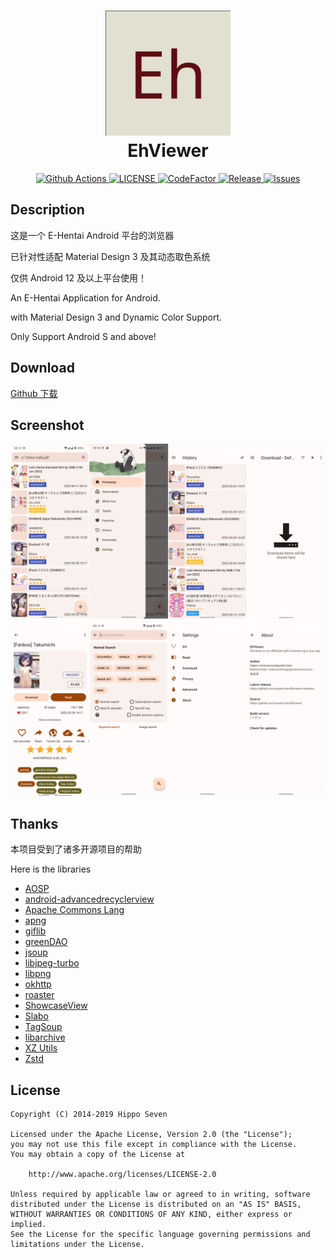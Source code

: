 <h1 align="center">
  <img src="art/launcher_icon-web.png" width="200">
  <br>EhViewer<br>
</h1>

<p align="center">
  <a href="https://github.com/asuka-mio/Ehviewer/actions">
    <img src="https://img.shields.io/github/workflow/status/asuka-mio/Ehviewer/EhViewer" alt="Github Actions">
  </a>
  <a href="https://github.com/asuka-mio/Ehviewer/blob/master/LICENSE">
    <img src="https://img.shields.io/github/license/asuka-mio/Ehviewer" alt="LICENSE">
  </a>
  <a href="https://www.codefactor.io/repository/github/asuka-mio/ehviewer">
    <img src="https://www.codefactor.io/repository/github/asuka-mio/ehviewer/badge" alt="CodeFactor">
  </a>
  <a href="https://github.com/asuka-mio/Ehviewer/releases">
    <img src="https://img.shields.io/github/v/release/asuka-mio/ehviewer?include_prereleases" alt="Release">
  </a>
  <a href="https://github.com/asuka-mio/Ehviewer/issues">
    <img src="https://img.shields.io/github/issues/asuka-mio/ehviewer" alt="Issues">
  </a>
</p>

## Description
这是一个 E-Hentai Android 平台的浏览器

已针对性适配 Material Design 3 及其动态取色系统

仅供 Android 12 及以上平台使用！


An E-Hentai Application for Android.

with Material Design 3 and Dynamic Color Support.

Only Support Android S and above!

## Download

[Github 下载](https://github.com/asuka-mio/Ehviewer/releases)

## Screenshot

![screenshot-01](art/screenshot-01.png)
![screenshot-02](art/screenshot-02.png)

## Thanks

本项目受到了诸多开源项目的帮助

Here is the libraries

- [AOSP](http://source.android.com/)
- [android-advancedrecyclerview](https://github.com/h6ah4i/android-advancedrecyclerview)
- [Apache Commons Lang](https://commons.apache.org/proper/commons-lang/)
- [apng](http://apng.sourceforge.net/)
- [giflib](http://giflib.sourceforge.net)
- [greenDAO](https://github.com/greenrobot/greenDAO)
- [jsoup](https://github.com/jhy/jsoup)
- [libjpeg-turbo](http://libjpeg-turbo.virtualgl.org/)
- [libpng](http://www.libpng.org/pub/png/libpng.html)
- [okhttp](https://github.com/square/okhttp)
- [roaster](https://github.com/forge/roaster)
- [ShowcaseView](https://github.com/amlcurran/ShowcaseView)
- [Slabo](https://github.com/TiroTypeworks/Slabo)
- [TagSoup](http://home.ccil.org/~cowan/tagsoup/)
- [libarchive](http://www.libarchive.org/)
- [XZ Utils](https://tukaani.org/xz/)
- [Zstd](http://www.zstd.net/)


## License

    Copyright (C) 2014-2019 Hippo Seven

    Licensed under the Apache License, Version 2.0 (the "License");
    you may not use this file except in compliance with the License.
    You may obtain a copy of the License at

        http://www.apache.org/licenses/LICENSE-2.0

    Unless required by applicable law or agreed to in writing, software
    distributed under the License is distributed on an "AS IS" BASIS,
    WITHOUT WARRANTIES OR CONDITIONS OF ANY KIND, either express or implied.
    See the License for the specific language governing permissions and
    limitations under the License.

